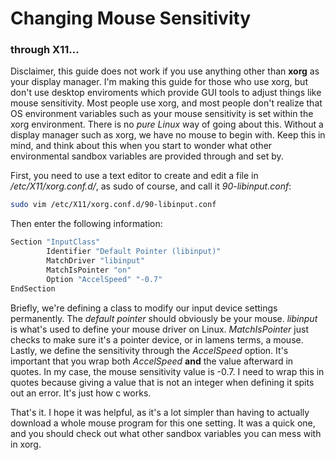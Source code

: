 # Changing Mouse Sensitivity
### through X11...

Disclaimer, this guide does not work if you use anything other than **xorg** as your display manager. I'm making this guide for those who use xorg, but don't use desktop enviroments which provide GUI tools to adjust things like mouse sensitivity. Most people use xorg, and most people don't realize that OS environment variables such as your mouse sensitivity is set within the xorg environment. There is no *pure Linux* way of going about this. Without a display manager such as xorg, we have no mouse to begin with. Keep this in mind, and think about this when you start to wonder what other environmental sandbox variables are provided through and set by.

First, you need to use a text editor to create and edit a file in */etc/X11/xorg.conf.d/*, as sudo of course, and call it *90-libinput.conf*:
```bash
sudo vim /etc/X11/xorg.conf.d/90-libinput.conf
```

Then enter the following information:
```bash
Section "InputClass"
        Identifier "Default Pointer (libinput)"
        MatchDriver "libinput"
        MatchIsPointer "on"
        Option "AccelSpeed" "-0.7"
EndSection
```

Briefly, we're defining a class to modify our input device settings permanently. The *default pointer* should obviously be your mouse. *libinput* is what's used to define your mouse driver on Linux. *MatchIsPointer* just checks to make sure it's a pointer device, or in lamens terms, a mouse. Lastly, we define the sensitivity through the *AccelSpeed* option. It's important that you wrap both *AccelSpeed* **and** the value afterward in quotes. In my case, the mouse sensitivity value is -0.7. I need to wrap this in quotes because giving a value that is not an integer when defining it spits out an error. It's just how c works.

That's it. I hope it was helpful, as it's a lot simpler than having to actually download a whole mouse program for this one setting. It was a quick one, and you should check out what other sandbox variables you can mess with in xorg.
